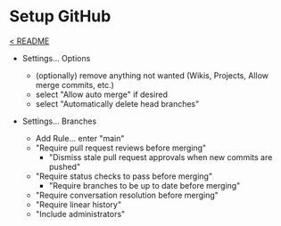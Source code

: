 # Setup GitHub

[< README](../README.md)

- Settings... Options 
  - (optionally) remove anything not wanted (Wikis, Projects, Allow merge commits, etc.)
  - select "Allow auto merge" if desired
  - select "Automatically delete head branches"

- Settings... Branches
  - Add Rule... enter "main"
  - "Require pull request reviews before merging"
    - "Dismiss stale pull request approvals when new commits are pushed"
  - "Require status checks to pass before merging"
    - "Require branches to be up to date before merging"
  - "Require conversation resolution before merging"
  - "Require linear history"
  - "Include administrators"

